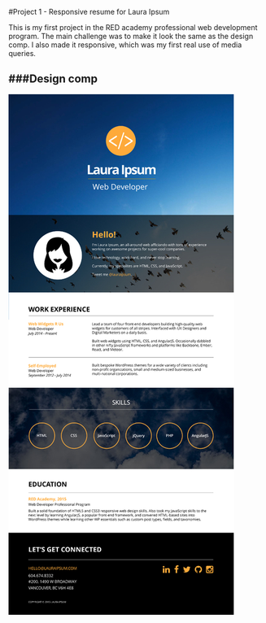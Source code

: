 #Project 1 - Responsive resume for Laura Ipsum

This is my first project in the RED academy professional web development program. The main challenge was to make it look the same as the design comp. I also made it responsive, which was my first real use of media queries.


###Design comp
------------------

![Design comp](/comps/resume-comp-desktop.jpg "Design comp for project 1")

